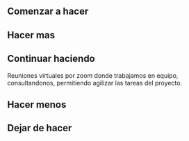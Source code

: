 ## Comenzar a hacer


## Hacer mas


## Continuar haciendo

Reuniones virtuales por zoom donde trabajamos en equipo, consultandonos, permitiendo agilizar las tareas del proyecto.

## Hacer menos


## Dejar de hacer

